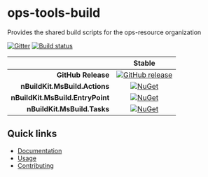 # ops-tools-build

Provides the shared build scripts for the ops-resource organization

[![Gitter][gitter-badge]][gitter]
[![Build status][appveyor-badge]][appveyor]


|                                           |                Stable                                                  |
| ----------------------------------------: | :--------------------------------------------------------------------: |
|        **GitHub Release**                 | [![GitHub release][github-release-badge]][github-release]              |
| **nBuildKit.MsBuild.Actions**             | [![NuGet][nuget-actions-badge]][nuget-actions]                         |
| **nBuildKit.MsBuild.EntryPoint**          | [![NuGet][nuget-entrypoint-badge]][nuget-entrypoint]                   |
| **nBuildKit.MsBuild.Tasks**               | [![NuGet][nuget-tasks-badge]][nuget-tasks]                             |

## Quick links

* [Documentation][docs-intro]
* [Usage][docs-usage]
* [Contributing][docs-contributing]

[appveyor-badge]:                  https://ci.appveyor.com/api/projects/status/u6yc1xxferkh085a?svg=true
[appveyor]:                        https://ci.appveyor.com/project/pvandervelde/ops-tools-build
[docs-contributing]:               https://ops-resource.github.io/ops-tools-build/contributing
[docs-intro]:                      https://ops-resource.github.io/ops-tools-build/
[docs-usage]:                      https://ops-resource.github.io/ops-tools-build/usage
[github-release-badge]:            https://img.shields.io/github/release/ops-resource/ops-tools-build.svg
[github-release]:                  https://github.com/ops-resource/ops-tools-build/releases/latest
[gitter-badge]:                    https://badges.gitter.im/Join+Chat.svg
[gitter]:                          https://gitter.im/ops-resource/ops-tools-build
[nuget-actions-badge]:             https://img.shields.io/nuget/v/Ops.Tools.Build.Actions.svg
[nuget-actions]:                   https://www.nuget.org/packages/Ops.Tools.Build.Actions/
[nuget-entrypoint-badge]:          https://img.shields.io/nuget/v/Ops.Tools.Build.EntryPoint.svg
[nuget-entrypoint]:                https://www.nuget.org/packages/Ops.Tools.Build.EntryPoint/
[nuget-tasks-badge]:               https://img.shields.io/nuget/v/Ops.Tools.Build.Tasks.svg
[nuget-tasks]:                     https://www.nuget.org/packages/Ops.Tools.Build.Tasks/
